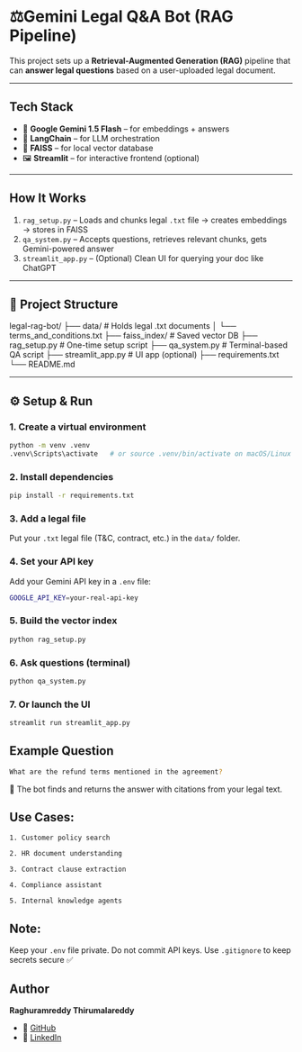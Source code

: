 # ⚖️Gemini Legal Q&A Bot (RAG Pipeline)

This project sets up a **Retrieval-Augmented Generation (RAG)** pipeline that can **answer legal questions** based on a user-uploaded legal document.

---

##  Tech Stack

- 🧠 **Google Gemini 1.5 Flash** – for embeddings + answers  
- 🦜 **LangChain** – for LLM orchestration  
- 📁 **FAISS** – for local vector database  
- 🖼️ **Streamlit** – for interactive frontend (optional)

---

##  How It Works

1. `rag_setup.py` – Loads and chunks legal `.txt` file → creates embeddings → stores in FAISS  
2. `qa_system.py` – Accepts questions, retrieves relevant chunks, gets Gemini-powered answer  
3. `streamlit_app.py` – (Optional) Clean UI for querying your doc like ChatGPT  

---

## 📁 Project Structure

legal-rag-bot/
├── data/ # Holds legal .txt documents
│ └── terms_and_conditions.txt
├── faiss_index/ # Saved vector DB
├── rag_setup.py # One-time setup script
├── qa_system.py # Terminal-based QA script
├── streamlit_app.py # UI app (optional)
├── requirements.txt
└── README.md

---

## ⚙️ Setup & Run

### 1. Create a virtual environment

```bash
python -m venv .venv
.venv\Scripts\activate   # or source .venv/bin/activate on macOS/Linux
```

### 2. Install dependencies
```bash
pip install -r requirements.txt
```

### 3. Add a legal file
Put your `.txt` legal file (T&C, contract, etc.) in the `data/` folder.

### 4. Set your API key

Add your Gemini API key in a `.env` file:
```bash
GOOGLE_API_KEY=your-real-api-key
```
### 5. Build the vector index
```bash
python rag_setup.py
```
### 6. Ask questions (terminal)
```bash
python qa_system.py
```
### 7. Or launch the UI
```bash
streamlit run streamlit_app.py
```
##  Example Question
```bash
What are the refund terms mentioned in the agreement?
```
🔁 The bot finds and returns the answer with citations from your legal text.

## Use Cases: 

    1. Customer policy search

    2. HR document understanding

    3. Contract clause extraction

    4. Compliance assistant

    5. Internal knowledge agents

## Note:

Keep your `.env` file private. Do not commit API keys. Use `.gitignore` to keep secrets secure ✅

##  Author

**Raghuramreddy Thirumalareddy**

- 🔗 [GitHub](https://github.com/RaghuramReddy9)
- 💼 [LinkedIn](https://www.linkedin.com/in/raghuramreddy-ai)





